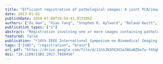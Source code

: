```yaml
---
title: "Efficient registration of pathological images: A joint PCA/image-reconstruction approach"
date: 2017-01-01
publishDate: 2020-07-08T19:54:41.913105Z
authors: ["Xu Han", "Xiao Yang", "Stephen R. Aylward", "Roland Kwitt", "Marc Niethammer"]
publication_types: ["1"]
abstract: "Registration involving one or more images containing pathologies is challenging, as standard image similarity measures and spatial transforms cannot account for common changes due to pathologies. Low-rank/Sparse (LRS) decomposition removes pathologies prior to registration; however, LRS is memory-demanding and slow, which limits its use on larger data sets. Additionally, LRS blurs normal tissue regions, which may degrade registration performance. This paper proposes an efficient alternative to LRS: (1) normal tissue appearance is captured by principal component analysis (PCA) and (2) blurring is avoided by an integrated model for pathology removal and image reconstruction. Results on synthetic and BRATS 2015 data demonstrate its utility."
featured: false
publication: "*14th IEEE International Symposium on Biomedical Imaging, ISBI 2017, Melbourne, Australia, April 18-21, 2017*"
tags: ["ISBI", "registration", "brain"]
url_pdf: "https://drive.google.com/file/d/11hSJN3FK3U2a38GaBZDe7w-fXXqDGP5M"
doi: "10.1109/ISBI.2017.7950456"
---
```


